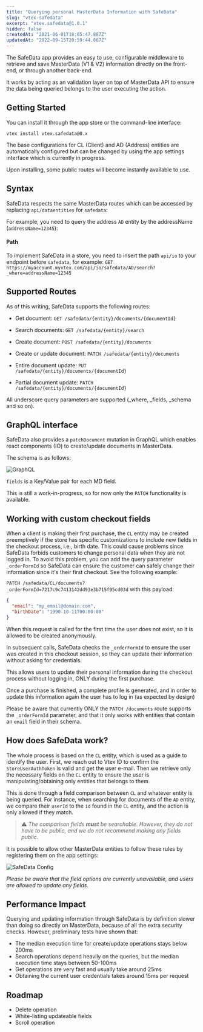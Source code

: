```yaml
---
title: "Querying personal MasterData Information with SafeData"
slug: "vtex-safedata"
excerpt: "vtex.safedata@1.0.1"
hidden: false
createdAt: "2021-06-01T18:05:47.887Z"
updatedAt: "2022-09-15T20:59:44.867Z"
---
```

The SafeData app provides an easy to use, configurable middleware to retrieve and save MasterData (V1 & V2) information directly on the front-end, or through another back-end.

It works by acting as an validation layer on top of MasterData API to ensure the data being queried belongs to the user executing the action.

## Getting Started

You can install it through the app store or the command-line interface:

```
vtex install vtex.safedata@0.x
```

The base configurations for CL (Client) and AD (Address) entities are automatically configured but can be changed by using the app settings interface which is currently in progress.

Upon installing, some public routes will become instantly available to use.

## Syntax

SafeData respects the same MasterData routes which can be accessed by replacing `api/dataentities` for `safedata`:

For example, you need to query the address `AD` entity by the addressName (`addressName=12345`):

#### Path

To implement SafeData in a store, you need to insert the path `api/io` to your endpoint before `safedata`, for example:
`GET https://myaccount.myvtex.com/api/io/safedata/AD/search?_where=addressName=12345`

## Supported Routes

As of this writing, SafeData supports the following routes:

- Get document:
`GET /safedata/{entity}/documents/{documentId}`

- Search documents:
`GET /safedata/{entity}/search`

- Create document:
`POST /safedata/{entity}/documents`

- Create or update document:
`PATCH /safedata/{entity}/documents`

- Entire document update:
`PUT /safedata/{entity}/documents/{documentId}`

- Partial document update:
`PATCH /safedata/{entity}/documents/{documentId}`

All underscore query parameters are supported (_where, _fields, _schema and so on).

## GraphQL interface

SafeData also provides a `patchDocument` mutation in GraphQL which enables react components (IO) to create/update documents in MasterData. 

The schema is as follows:

![GraphQL](https://raw.githubusercontent.com/vtexdocs/dev-portal-content/main/images/vtex-safedata-0.png)

`fields` is a Key/Value pair for each MD field.

This is still a work-in-progress, so for now only the `PATCH` functionality is available.

## Working with custom checkout fields

When a client is making their first purchase, the `CL` entity may be created preemptively if the store has specific customizations to include new fields in the checkout process, i.e., birth date. This could cause problems since SafeData forbids customers to change personal data when they are not logged in. To avoid this problem, you can add the query parameter `_orderFormId` so SafeData can ensure the customer can safely change their information since it's their first checkout. See the following example:

`PATCH /safedata/CL/documents?_orderFormId=7217c9c7413142dd93e3b715f95cd03d` with this payload:
```json
{
  "email": "my_email@domain.com",
  "birthDate": "1990-10-11T00:00:00"
}
```

When this request is called for the first time the user does not exist, so it is allowed to be created anonymously.

In subsequent calls, SafeData checks the `_orderFormId` to ensure the user was created in this checkout session, so they can update their information without asking for credentials.

This allows users to update their personal information during the checkout process without logging in, ONLY during the first purchase.

Once a purchase is finished, a complete profile is generated, and in order to update this information again the user has to log in (as expected by design)

Please be aware that currently ONLY the `PATCH /documents` route supports the `_orderFormId` parameter, and that it only works with entities that contain an `email` field in their schema.

## How does SafeData work?

The whole process is based on the `CL` entity, which is used as a guide to identify the user. First, we reach out to Vtex ID to confirm the `StoreUserAuthToken` is valid and get the user e-mail. Then we retrieve only the necessary fields on the `CL` entity to ensure the user is manipulating/obtaining only entities that belongs to them.

This is done through a field comparison between `CL` and whatever entity is being queried. For instance, when searching for documents of the `AD` entity, we compare their `userId` to the `id` found in the `CL` entity, and the action is only allowed if they match.

> ⚠️ *The comparison fields **must** be searchable. However, they do not have to be public, and we do not recommend making any fields public.*

It is possible to allow other MasterData entities to follow these rules by registering them on the app settings:

![SafeData Config](https://raw.githubusercontent.com/vtexdocs/dev-portal-content/main/images/vtex-safedata-1.png)

*Please be aware that the field options are currently unavailable, and users are allowed to update any fields.*

## Performance Impact

Querying and updating information through SafeData is by definition slower than doing so directly on MasterData, because of all the extra security checks. However, preliminary tests have shown that:
- The median execution time for create/update operations stays below 200ms
- Search operations depend heavily on the queries, but the median execution time stays between 50-100ms
- Get operations are very fast and usually take around 25ms
- Obtaining the current user credentials takes around 15ms per request

## Roadmap

- Delete operation
- White-listing updateable fields
- Scroll operation